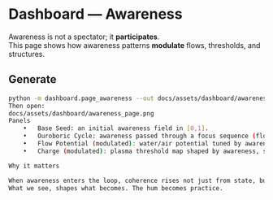 # Dashboard — Awareness

Awareness is not a spectator; it **participates**.  
This page shows how awareness patterns **modulate** flows, thresholds, and structures.

## Generate

```bash
python -m dashboard.page_awareness --out docs/assets/dashboard/awareness_page.png
Then open:
docs/assets/dashboard/awareness_page.png
Panels
	•	Base Seed: an initial awareness field in [0,1].
	•	Ouroboric Cycle: awareness passed through a focus sequence (flow → spread → threshold → structure).
	•	Flow Potential (modulated): water/air potential tuned by awareness.
	•	Charge (modulated): plasma threshold map shaped by awareness, stamped with a resonant overlay.

Why it matters

When awareness enters the loop, coherence rises not just from state, but from attention.
What we see, shapes what becomes. The hum becomes practice.
